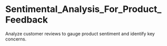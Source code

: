 # Sentimental_Analysis_For_Product_Feedback
Analyze customer reviews to gauge product sentiment and identify key concerns.
